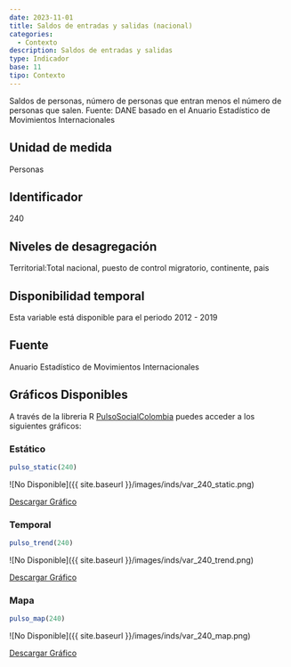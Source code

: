 ```yaml
---
date: 2023-11-01
title: Saldos de entradas y salidas (nacional)
categories:
  - Contexto
description: Saldos de entradas y salidas
type: Indicador
base: 11
tipo: Contexto
--- 
```


Saldos de personas, número de personas que entran menos el número de personas que salen.
Fuente: DANE basado en el Anuario Estadístico de Movimientos Internacionales

## Unidad de medida
Personas

## Identificador
240

## Niveles de desagregación
Territorial:Total nacional, puesto de control migratorio, continente, pais

## Disponibilidad temporal
Esta variable está disponible para el periodo 2012 - 2019

## Fuente
Anuario Estadístico de Movimientos Internacionales

## Gráficos Disponibles

A través de la libreria R [PulsoSocialColombia](https://github.com/pulsosocialcolombia/PulsoSocialColombia) puedes acceder a los siguientes gráficos:

### Estático

``` R
pulso_static(240)
```

![No Disponible]({{ site.baseurl }}/images/inds/var_240_static.png)

<a href='{{ site.baseurl }}/images/inds/var_240_static.png'>Descargar Gráfico</a>

### Temporal

``` R
pulso_trend(240)
```

![No Disponible]({{ site.baseurl }}/images/inds/var_240_trend.png)

<a href='{{ site.baseurl }}/images/inds/var_240_trend.png'>Descargar Gráfico</a>

### Mapa

``` R
pulso_map(240)
```

![No Disponible]({{ site.baseurl }}/images/inds/var_240_map.png)

<a href='{{ site.baseurl }}/images/inds/var_240_map.png'>Descargar Gráfico</a>